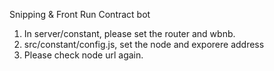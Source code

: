 Snipping & Front Run Contract bot

1. In server/constant, please set the router and wbnb.
2. src/constant/config.js, set the node and exporere address
3. Please check node url again.


